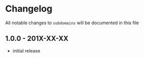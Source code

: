 # Changelog

All notable changes to `subdomains` will be documented in this file

## 1.0.0 - 201X-XX-XX

- initial release
